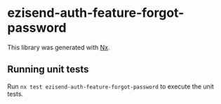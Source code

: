 # ezisend-auth-feature-forgot-password

This library was generated with [Nx](https://nx.dev).

## Running unit tests

Run `nx test ezisend-auth-feature-forgot-password` to execute the unit tests.
